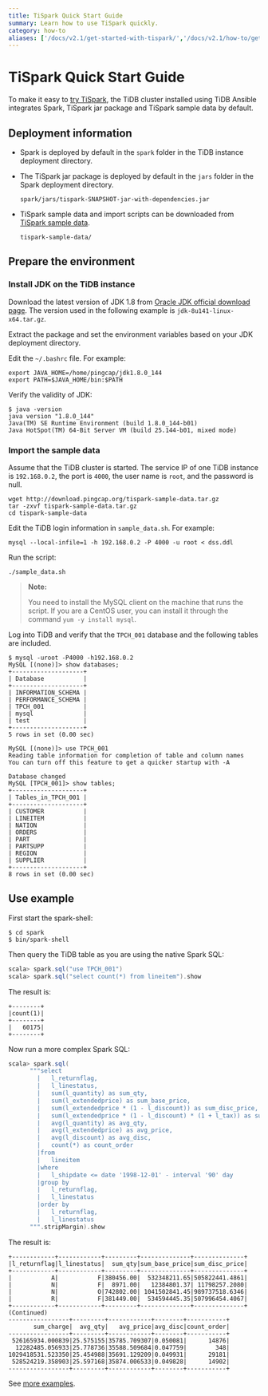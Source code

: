 ```yaml
---
title: TiSpark Quick Start Guide
summary: Learn how to use TiSpark quickly.
category: how-to
aliases: ['/docs/v2.1/get-started-with-tispark/','/docs/v2.1/how-to/get-started/tispark/','/docs/v2.1/how-to/deploy/tispark/']
---
```


# TiSpark Quick Start Guide

To make it easy to [try TiSpark](/tispark-overview.md), the TiDB cluster installed using TiDB Ansible integrates Spark, TiSpark jar package and TiSpark sample data by default.

## Deployment information

- Spark is deployed by default in the `spark` folder in the TiDB instance deployment directory.
- The TiSpark jar package is deployed by default in the `jars` folder in the Spark deployment directory.

    ```
    spark/jars/tispark-SNAPSHOT-jar-with-dependencies.jar
    ```

- TiSpark sample data and import scripts can be downloaded from [TiSpark sample data](http://download.pingcap.org/tispark-sample-data.tar.gz).

    ```
    tispark-sample-data/
    ```

## Prepare the environment

### Install JDK on the TiDB instance

Download the latest version of JDK 1.8 from [Oracle JDK official download page](http://www.oracle.com/technetwork/java/javase/downloads/java-archive-javase8-2177648.html). The version used in the following example is `jdk-8u141-linux-x64.tar.gz`.

Extract the package and set the environment variables based on your JDK deployment directory.

Edit the `~/.bashrc` file. For example:

```bashrc
export JAVA_HOME=/home/pingcap/jdk1.8.0_144
export PATH=$JAVA_HOME/bin:$PATH
```

Verify the validity of JDK:

```
$ java -version
java version "1.8.0_144"
Java(TM) SE Runtime Environment (build 1.8.0_144-b01)
Java HotSpot(TM) 64-Bit Server VM (build 25.144-b01, mixed mode)
```

### Import the sample data

Assume that the TiDB cluster is started. The service IP of one TiDB instance is `192.168.0.2`, the port is `4000`, the user name is `root`, and the password is null.

```
wget http://download.pingcap.org/tispark-sample-data.tar.gz
tar -zxvf tispark-sample-data.tar.gz
cd tispark-sample-data
```

Edit the TiDB login information in `sample_data.sh`. For example:

```
mysql --local-infile=1 -h 192.168.0.2 -P 4000 -u root < dss.ddl
```

Run the script:

```
./sample_data.sh
```

> **Note:**
>
> You need to install the MySQL client on the machine that runs the script. If you are a CentOS user, you can install it through the command `yum -y install mysql`.

Log into TiDB and verify that the `TPCH_001` database and the following tables are included.

```
$ mysql -uroot -P4000 -h192.168.0.2
MySQL [(none)]> show databases;
+--------------------+
| Database           |
+--------------------+
| INFORMATION_SCHEMA |
| PERFORMANCE_SCHEMA |
| TPCH_001           |
| mysql              |
| test               |
+--------------------+
5 rows in set (0.00 sec)

MySQL [(none)]> use TPCH_001
Reading table information for completion of table and column names
You can turn off this feature to get a quicker startup with -A

Database changed
MySQL [TPCH_001]> show tables;
+--------------------+
| Tables_in_TPCH_001 |
+--------------------+
| CUSTOMER           |
| LINEITEM           |
| NATION             |
| ORDERS             |
| PART               |
| PARTSUPP           |
| REGION             |
| SUPPLIER           |
+--------------------+
8 rows in set (0.00 sec)
```

## Use example

First start the spark-shell:

```
$ cd spark
$ bin/spark-shell
```

Then query the TiDB table as you are using the native Spark SQL:

```scala
scala> spark.sql("use TPCH_001")
scala> spark.sql("select count(*) from lineitem").show
```

The result is:

```
+--------+
|count(1)|
+--------+
|   60175|
+--------+
```

Now run a more complex Spark SQL:

```scala
scala> spark.sql(
      """select
        |   l_returnflag,
        |   l_linestatus,
        |   sum(l_quantity) as sum_qty,
        |   sum(l_extendedprice) as sum_base_price,
        |   sum(l_extendedprice * (1 - l_discount)) as sum_disc_price,
        |   sum(l_extendedprice * (1 - l_discount) * (1 + l_tax)) as sum_charge,
        |   avg(l_quantity) as avg_qty,
        |   avg(l_extendedprice) as avg_price,
        |   avg(l_discount) as avg_disc,
        |   count(*) as count_order
        |from
        |   lineitem
        |where
        |   l_shipdate <= date '1998-12-01' - interval '90' day
        |group by
        |   l_returnflag,
        |   l_linestatus
        |order by
        |   l_returnflag,
        |   l_linestatus
      """.stripMargin).show
```

The result is:

```
+------------+------------+---------+--------------+--------------+
|l_returnflag|l_linestatus|  sum_qty|sum_base_price|sum_disc_price|
+------------+------------+---------+--------------+--------------+
|           A|           F|380456.00|  532348211.65|505822441.4861|
|           N|           F|  8971.00|   12384801.37| 11798257.2080|
|           N|           O|742802.00| 1041502841.45|989737518.6346|
|           R|           F|381449.00|  534594445.35|507996454.4067|
+------------+------------+---------+--------------+--------------+
(Continued)
-----------------+---------+------------+--------+-----------+
       sum_charge|  avg_qty|   avg_price|avg_disc|count_order|
-----------------+---------+------------+--------+-----------+
 526165934.000839|25.575155|35785.709307|0.050081|      14876|
  12282485.056933|25.778736|35588.509684|0.047759|        348|
1029418531.523350|25.454988|35691.129209|0.049931|      29181|
 528524219.358903|25.597168|35874.006533|0.049828|      14902|
-----------------+---------+------------+--------+-----------+
```

See [more examples](https://github.com/ilovesoup/tpch/tree/master/sparksql).
